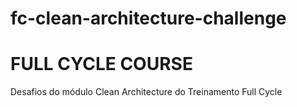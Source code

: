 # fc-clean-architecture-challenge
# FULL CYCLE COURSE
Desafios do módulo Clean Architecture do Treinamento Full Cycle
